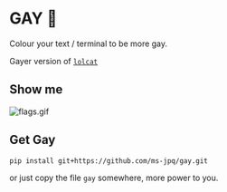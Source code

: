 # GAY 🌈

Colour your text / terminal to be more gay.

Gayer version of [`lolcat`](https://github.com/busyloop/lolcat)

## Show me

![flags.gif]()

## Get Gay

`pip install git+https://github.com/ms-jpq/gay.git`

or just copy the file `gay` somewhere, more power to you.
